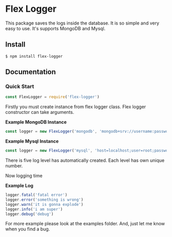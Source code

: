 # Flex Logger
This package saves the logs inside the database. It is so simple and very easy to use. It's supports MongoDB and Mysql.

## Install

```
$ npm install flex-logger
```

## Documentation

### Quick Start

```js
const FlexLogger = require('flex-logger')
```
Firstly you must create instance from flex logger class. Flex logger constructor can take arguments.

**Example MongoDB Instance**
```js
const logger = new FlexLogger('mongodb', 'mongodb+srv://username:password@host/dbname', 'collectionName')
```

**Example Mysql Instance**
```js
const logger = new FlexLogger('mysql', 'host=localhost;user=root;password=;dbname=test;', 'tableName')
```
There is five log level has automatically created. Each level has own unique number. 

Now logging time

**Example Log**
```js
logger.fatal('fatal error')
logger.error('something is wrong')
logger.warn('it is gonna explode')
logger.info('i am super')
logger.debug('debug')

```

For more example please look at the examples folder. And, just let me know when you find a bug.
